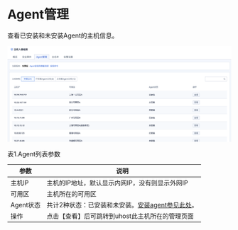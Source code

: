 

# Agent管理

查看已安装和未安装Agent的主机信息。

![](/images/operation/agent管理.png)

表1.Agent列表参数

| 参数      | 说明                                                         |
| ------- | ---------------------------------------------------------- |
| 主机IP    | 主机的IP地址，默认显示内网IP，没有则显示外网IP                                 |
| 可用区     | 主机所在的可用区                                                   |
| Agent状态 | 共计2种状态：已安装和未安装。[安装agent参见此处](/security/uhids/quick/agent)。 |
| 操作      | 点击【查看】后可跳转到uhost此主机所在的管理页面                                 |
